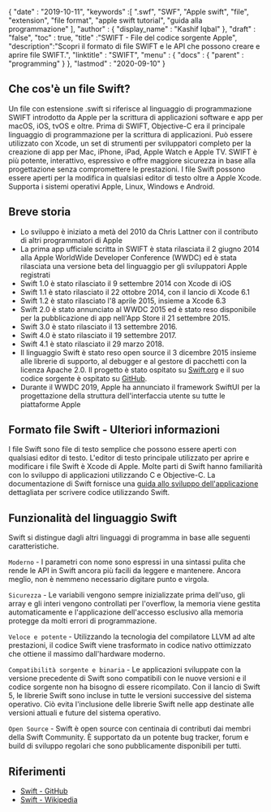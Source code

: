 {
  "date" : "2019-10-11",
  "keywords" :[ ".swf", "SWF", "Apple swift", "file", "extension", "file format", "apple swift tutorial", "guida alla programmazione" ],
  "author" : {
    "display_name" : "Kashif Iqbal"
},
  "draft" : "false",
  "toc" : true,
  "title" :"SWIFT - File del codice sorgente Apple",
  "description":"Scopri il formato di file SWIFT e le API che possono creare e aprire file SWIFT.",
  "linktitle" : "SWIFT",
  "menu" : {
    "docs" : {
      "parent" : "programming"
}
},
  "lastmod" : "2020-09-10"
}

## Che cos'è un file Swift?

Un file con estensione .swift si riferisce al linguaggio di programmazione SWIFT introdotto da Apple per la scrittura di applicazioni software e app per macOS, iOS, tvOS e oltre. Prima di SWIFT, Objective-C era il principale linguaggio di programmazione per la scrittura di applicazioni. Può essere utilizzato con Xcode, un set di strumenti per sviluppatori completo per la creazione di app per Mac, iPhone, iPad, Apple Watch e Apple TV. SWIFT è più potente, interattivo, espressivo e offre maggiore sicurezza in base alla progettazione senza compromettere le prestazioni. I file Swift possono essere aperti per la modifica in qualsiasi editor di testo oltre a Apple Xcode. Supporta i sistemi operativi Apple, Linux, Windows e Android.

## Breve storia

* Lo sviluppo è iniziato a metà del 2010 da Chris Lattner con il contributo di altri programmatori di Apple
* La prima app ufficiale scritta in SWIFT è stata rilasciata il 2 giugno 2014 alla Apple WorldWide Developer Conference (WWDC) ed è stata rilasciata una versione beta del linguaggio per gli sviluppatori Apple registrati
* Swift 1.0 è stato rilasciato il 9 settembre 2014 con Xcode di iOS
* Swift 1.1 è stato rilasciato il 22 ottobre 2014, con il lancio di Xcode 6.1
* Swift 1.2 è stato rilasciato l'8 aprile 2015, insieme a Xcode 6.3
* Swift 2.0 è stato annunciato al WWDC 2015 ed è stato reso disponibile per la pubblicazione di app nell'App Store il 21 settembre 2015.
* Swift 3.0 è stato rilasciato il 13 settembre 2016.
* Swift 4.0 è stato rilasciato il 19 settembre 2017.
* Swift 4.1 è stato rilasciato il 29 marzo 2018.
* Il linguaggio Swift è stato reso open source il 3 dicembre 2015 insieme alle librerie di supporto, al debugger e al gestore di pacchetti con la licenza Apache 2.0. Il progetto è stato ospitato su [Swift.org](https://swift.org/) e il suo codice sorgente è ospitato su [GitHub](https://github.com/apple/swift).
* Durante il WWDC 2019, Apple ha annunciato il framework SwiftUI per la progettazione della struttura dell'interfaccia utente su tutte le piattaforme Apple

## Formato file Swift - Ulteriori informazioni

I file Swift sono file di testo semplice che possono essere aperti con qualsiasi editor di testo. L'editor di testo principale utilizzato per aprire e modificare i file Swift è Xcode di Apple. Molte parti di Swift hanno familiarità con lo sviluppo di applicazioni utilizzando C e Objective-C. La documentazione di Swift fornisce una [guida allo sviluppo dell'applicazione](https://docs.swift.org/swift-book/documentation/the-swift-programming-language/thebasics/) dettagliata per scrivere codice utilizzando Swift.

## Funzionalità del linguaggio Swift

Swift si distingue dagli altri linguaggi di programma in base alle seguenti caratteristiche.

`Moderno` - I parametri con nome sono espressi in una sintassi pulita che rende le API in Swift ancora più facili da leggere e mantenere. Ancora meglio, non è nemmeno necessario digitare punto e virgola.

`Sicurezza` - Le variabili vengono sempre inizializzate prima dell'uso, gli array e gli interi vengono controllati per l'overflow, la memoria viene gestita automaticamente e l'applicazione dell'accesso esclusivo alla memoria protegge da molti errori di programmazione.

`Veloce e potente` - Utilizzando la tecnologia del compilatore LLVM ad alte prestazioni, il codice Swift viene trasformato in codice nativo ottimizzato che ottiene il massimo dall'hardware moderno.

`Compatibilità sorgente e binaria` - Le applicazioni sviluppate con la versione precedente di Swift sono compatibili con le nuove versioni e il codice sorgente non ha bisogno di essere ricompilato. Con il lancio di Swift 5, le librerie Swift sono incluse in tutte le versioni successive del sistema operativo. Ciò evita l'inclusione delle librerie Swift nelle app destinate alle versioni attuali e future del sistema operativo.

`Open Source` - Swift è open source con centinaia di contributi dai membri della Swift Community. È supportato da un potente bug tracker, forum e build di sviluppo regolari che sono pubblicamente disponibili per tutti.

## Riferimenti
* [Swift - GitHub](https://github.com/apple/swift)
* [Swift - Wikipedia](https://en.wikipedia.org/wiki/Swift_(programming_language))

